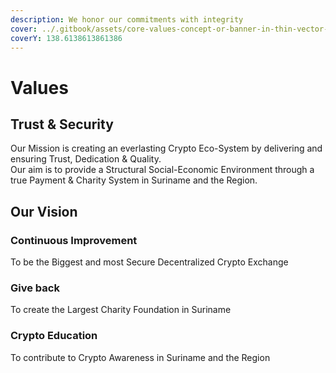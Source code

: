 ```yaml
---
description: We honor our commitments with integrity
cover: ../.gitbook/assets/core-values-concept-or-banner-in-thin-vector-23485977.jpg
coverY: 138.6138613861386
---
```


# Values

## Trust & Security

Our Mission is creating an everlasting Crypto Eco-System by delivering and ensuring Trust, Dedication & Quality. \
Our aim is to provide a Structural Social-Economic Environment through a true Payment & Charity System in Suriname and the Region.

## Our Vision

### Continuous Improvement

To be the Biggest and most Secure Decentralized Crypto Exchange

### Give back

To create the Largest Charity Foundation in Suriname

### Crypto Education

To contribute to Crypto Awareness in Suriname and the Region
